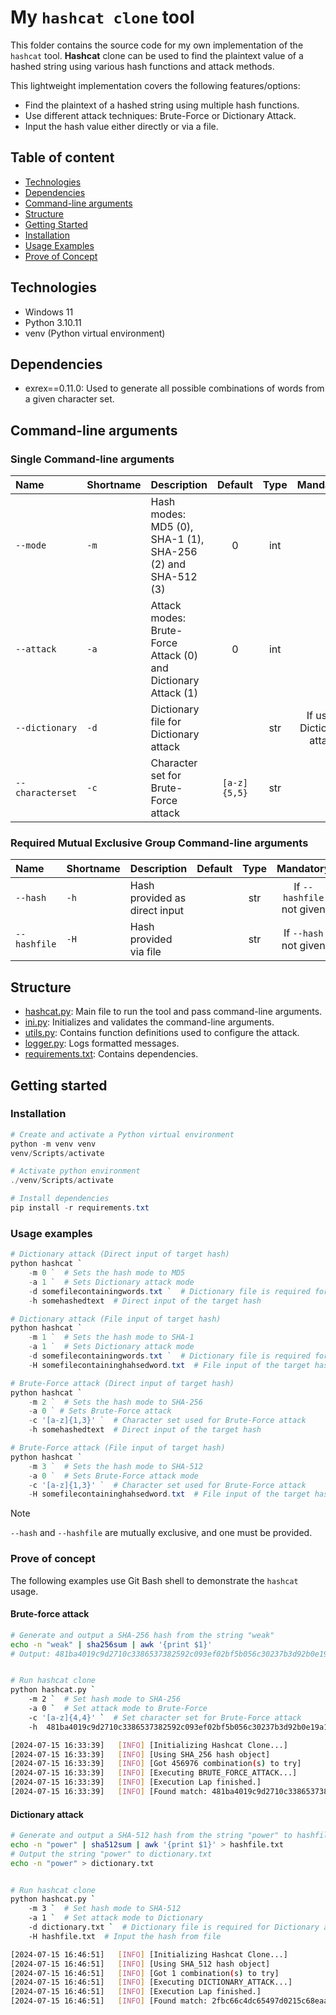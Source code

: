 # My `hashcat clone` tool

This folder contains the source code for my own implementation of the `hashcat` tool.
**Hashcat** clone can be used to find the plaintext value of a hashed string using various hash functions and attack methods.

This lightweight implementation covers the following features/options:

- Find the plaintext of a hashed string using multiple hash functions.
- Use different attack techniques: Brute-Force or Dictionary Attack.
- Input the hash value either directly or via a file.

## Table of content

- [Technologies](#technologies)
- [Dependencies](#dependencies)
- [Command-line arguments](#command-line-arguments)
- [Structure](#structure)
- [Getting Started](#getting-started)
- [Installation](#installation)
- [Usage Examples](#usage-examples)
- [Prove of Concept](#prove-of-concept)

## Technologies

- Windows 11
- Python 3.10.11
- venv (Python virtual environment)

## Dependencies

- exrex==0.11.0: Used to generate all possible combinations of words from a given character set.

## Command-line arguments

### Single Command-line arguments

| Name | Shortname | Description | Default | Type | Mandatory | Choices |
| :--- | :--- | :--- | :---: | :---: | :---: | :---: |
| `--mode` | `-m` | Hash modes: MD5 (0), SHA-1 (1), SHA-256 (2) and SHA-512 (3) | 0 | int | | {0, 1, 2, 3} |
| `--attack` | `-a` | Attack modes: Brute-Force Attack (0) and Dictionary Attack (1) | 0 | int | | {0, 1} |
| `--dictionary` | `-d` | Dictionary file for Dictionary attack | | str | If using Dictionary attack | |
| `--characterset` | `-c` | Character set for Brute-Force attack | `[a-z]{5,5}` | str | | |

### Required Mutual Exclusive Group Command-line arguments

| Name | Shortname | Description | Default | Type | Mandatory | Choices |
| :--- | :--- | :--- | :---: | :---: | :---: | :---: |
| `--hash` | `-h` | Hash provided as direct input | | str | If `--hashfile` not given |  |
| `--hashfile` | `-H` | Hash provided via file | | str | If `--hash` not given |  |

## Structure

- [hashcat.py](./hashcat.py): Main file to run the tool and pass command-line arguments.
- [ini.py](./init.py): Initializes and validates the command-line arguments.
- [utils.py](./utils.py): Contains function definitions used to configure the attack.
- [logger.py](./logger.py): Logs formatted messages.
- [requirements.txt](./requirements.txt): Contains dependencies.

## Getting started

### Installation

```powershell
# Create and activate a Python virtual environment
python -m venv venv
venv/Scripts/activate

# Activate python environment
./venv/Scripts/activate

# Install dependencies
pip install -r requirements.txt
```

### Usage examples

```powershell
# Dictionary attack (Direct input of target hash)
python hashcat `
    -m 0 `  # Sets the hash mode to MD5
    -a 1 `  # Sets Dictionary attack mode
    -d somefilecontainingwords.txt `  # Dictionary file is required for Dictionary attack
    -h somehashedtext  # Direct input of the target hash

# Dictionary attack (File input of target hash)
python hashcat `
    -m 1 `  # Sets the hash mode to SHA-1
    -a 1 `  # Sets Dictionary attack mode
    -d somefilecontainingwords.txt `  # Dictionary file is required for Dictionary attack
    -H somefilecontaininghahsedword.txt  # File input of the target hash

# Brute-Force attack (Direct input of target hash)
python hashcat `
    -m 2 `  # Sets the hash mode to SHA-256
    -a 0 ` # Sets Brute-Force attack
    -c '[a-z]{1,3}' `  # Character set used for Brute-Force attack
    -h somehashedtext  # Direct input of the target hash

# Brute-Force attack (File input of target hash)
python hashcat `
    -m 3 `  # Sets the hash mode to SHA-512
    -a 0 `  # Sets Brute-Force attack mode
    -c '[a-z]{1,3}' `  # Character set used for Brute-Force attack
    -H somefilecontaininghahsedword.txt  # File input of the target hash
```

> [!NOTE]
> `--hash` and `--hashfile` are mutually exclusive, and one must be provided.

### Prove of concept

The following examples use Git Bash shell to demonstrate the `hashcat` usage.

#### Brute-force attack

```bash
# Generate and output a SHA-256 hash from the string "weak"
echo -n "weak" | sha256sum | awk '{print $1}'
# Output: 481ba4019c9d2710c3386537382592c093ef02bf5b056c30237b3d92b0e19a1d


# Run hashcat clone
python hashcat.py `
    -m 2 `  # Set hash mode to SHA-256
    -a 0 `  # Set attack mode to Brute-Force
    -c '[a-z]{4,4}' `  # Set character set for Brute-Force attack
    -h  481ba4019c9d2710c3386537382592c093ef02bf5b056c30237b3d92b0e19a1d  # Hash of the string "weak"

[2024-07-15 16:33:39]   [INFO] [Initializing Hashcat Clone...]
[2024-07-15 16:33:39]   [INFO] [Using SHA_256 hash object]
[2024-07-15 16:33:39]   [INFO] [Got 456976 combination(s) to try]
[2024-07-15 16:33:39]   [INFO] [Executing BRUTE_FORCE_ATTACK...]
[2024-07-15 16:33:39]   [INFO] [Execution Lap finished.]
[2024-07-15 16:33:39]   [INFO] [Found match: 481ba4019c9d2710c3386537382592c093ef02bf5b056c30237b3d92b0e19a1d -> weak]
```

#### Dictionary attack

```bash
# Generate and output a SHA-512 hash from the string "power" to hashfile.txt
echo -n "power" | sha512sum | awk '{print $1}' > hashfile.txt
# Output the string "power" to dictionary.txt
echo -n "power" > dictionary.txt


# Run hashcat clone
python hashcat.py `
    -m 3 `  # Set hash mode to SHA-512
    -a 1 `  # Set attack mode to Dictionary
    -d dictionary.txt `  # Dictionary file is required for Dictionary attack
    -H hashfile.txt  # Input the hash from file

[2024-07-15 16:46:51]   [INFO] [Initializing Hashcat Clone...]
[2024-07-15 16:46:51]   [INFO] [Using SHA_512 hash object]
[2024-07-15 16:46:51]   [INFO] [Got 1 combination(s) to try]
[2024-07-15 16:46:51]   [INFO] [Executing DICTIONARY_ATTACK...]
[2024-07-15 16:46:51]   [INFO] [Execution Lap finished.]
[2024-07-15 16:46:51]   [INFO] [Found match: 2fbc66c4dc65497d0215c68eaa88ef90fc19a5562fc7dedd2e177390939a5dbd8604fb377459fb0edb15d85eb3ecc0c01ede4bda708305cf6895428526bc54f1 -> power]
```
